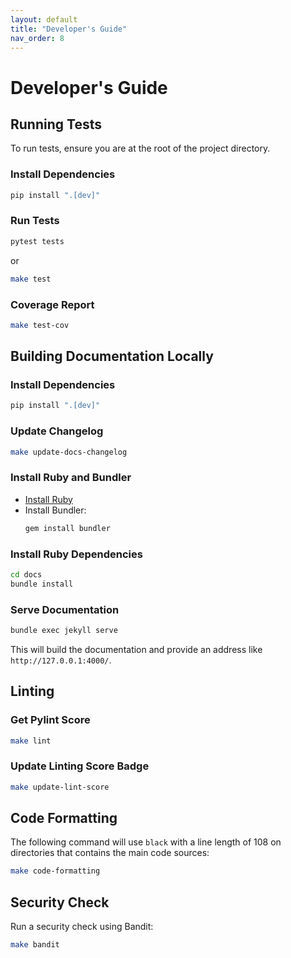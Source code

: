```yaml
---
layout: default
title: "Developer's Guide"
nav_order: 8
---
```


# Developer's Guide

## Running Tests

To run tests, ensure you are at the root of the project directory.

### Install Dependencies

```bash
pip install ".[dev]"
```

### Run Tests

```bash
pytest tests
```

or

```bash
make test
```

### Coverage Report

```bash
make test-cov
```

## Building Documentation Locally

### Install Dependencies

```bash
pip install ".[dev]"
```

### Update Changelog

```bash
make update-docs-changelog
```

### Install Ruby and Bundler

- [Install Ruby](https://www.ruby-lang.org/en/)
- Install Bundler:
  ```bash
  gem install bundler
  ```

### Install Ruby Dependencies

```bash
cd docs
bundle install
```

### Serve Documentation

```bash
bundle exec jekyll serve
```

This will build the documentation and provide an address like `http://127.0.0.1:4000/`.

## Linting

### Get Pylint Score

```bash
make lint
```

### Update Linting Score Badge

```bash
make update-lint-score
```

## Code Formatting

The following command will use `black` with a line length of 108 on directories that contains the main code sources:

```bash
make code-formatting
```

## Security Check

Run a security check using Bandit:

```bash
make bandit
```
